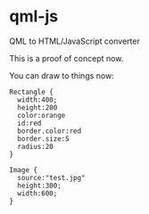 qml-js
======

QML to HTML/JavaScript converter

This is a proof of concept now. 

You can draw to things now:
```
Rectangle {
  width:400;
  height:200
  color:orange
  id:red
  border.color:red
  border.size:5
  radius:20
}
```
```
Image {
  source:"test.jpg"
  height:300;
  width:600;
}
```